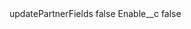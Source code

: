 <?xml version="1.0" encoding="UTF-8"?>
<CustomMetadata xmlns="http://soap.sforce.com/2006/04/metadata" xmlns:xsi="http://www.w3.org/2001/XMLSchema-instance" xmlns:xsd="http://www.w3.org/2001/XMLSchema">
    <label>updatePartnerFields</label>
    <protected>false</protected>
    <values>
        <field>Enable__c</field>
        <value xsi:type="xsd:boolean">false</value>
    </values>
</CustomMetadata>
